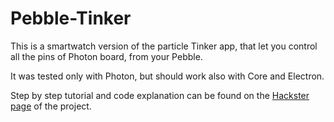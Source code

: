 # Pebble-Tinker

This is a smartwatch version of the particle Tinker app, that let you control all the pins of Photon board, from your Pebble.

It was tested only with Photon, but should work also with Core and Electron. 

Step by step tutorial and code explanation can be found on the [Hackster page](https://www.hackster.io/Momy93/control-your-particle-photon-from-a-pebble-smartwatch-03d1c4) of the project.
